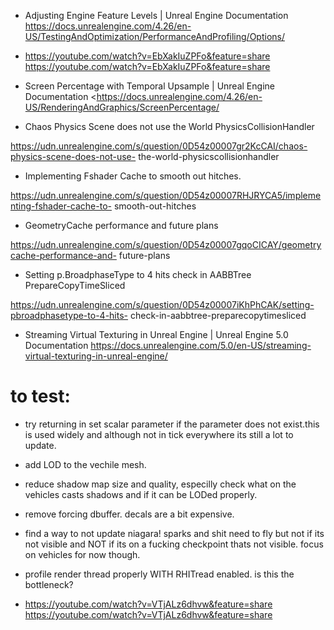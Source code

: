 * Adjusting Engine Feature Levels | Unreal Engine Documentation
<https://docs.unrealengine.com/4.26/en-US/TestingAndOptimization/PerformanceAndProfiling/Options/>

* https://youtube.com/watch?v=EbXakIuZPFo&feature=share <https://youtube.com/watch?v=EbXakIuZPFo&feature=share>

* Screen Percentage with Temporal Upsample | Unreal Engine Documentation 
 <https://docs.unrealengine.com/4.26/en-US/RenderingAndGraphics/ScreenPercentage/


* Chaos Physics Scene does not use the World PhysicsCollisionHandler

https://udn.unrealengine.com/s/question/0D54z00007gr2KcCAI/chaos-physics-scene-does-not-use- the-world-physicscollisionhandler

* Implementing Fshader Cache to smooth out hitches.

https://udn.unrealengine.com/s/question/0D54z00007RHJRYCA5/implementing-fshader-cache-to- smooth-out-hitches

* GeometryCache performance and future plans

https://udn.unrealengine.com/s/question/0D54z00007gqoCICAY/geometrycache-performance-and- future-plans

* Setting p.BroadphaseType to 4 hits check in AABBTree PrepareCopyTimeSliced

https://udn.unrealengine.com/s/question/0D54z00007iKhPhCAK/setting-pbroadphasetype-to-4-hits- check-in-aabbtree-preparecopytimesliced

* Streaming Virtual Texturing in Unreal Engine | Unreal Engine 5.0 Documentation https://docs.unrealengine.com/5.0/en-US/streaming-virtual-texturing-in-unreal-engine/

# to test:
* try returning in set scalar parameter if the parameter does not exist.this is used widely and although not in tick everywhere its still a lot to update.
* add LOD to the vechile mesh.
* reduce shadow map size and quality, especilly check what on the vehicles casts shadows and if it can be LODed properly.
* remove forcing dbuffer. decals are a bit expensive.
* find a way to not update niagara! sparks and shit need to fly but not if its not visible and NOT if its on a fucking checkpoint thats not visible. focus on vehicles for now though.
* profile render thread properly WITH RHITread enabled. is this the bottleneck?

* https://youtube.com/watch?v=VTjALz6dhvw&feature=share https://youtube.com/watch?v=VTjALz6dhvw&feature=share
